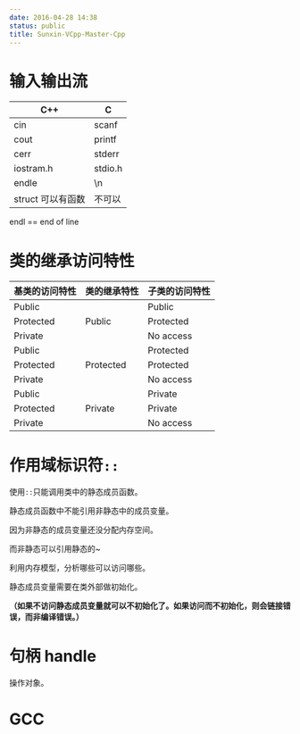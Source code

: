```yaml
---
date: 2016-04-28 14:38
status: public
title: Sunxin-VCpp-Master-Cpp
---
```


# 输入输出流

|C++| C|
|----|----|
|cin |	scanf|
|cout|	printf|
|cerr| 	stderr|
|iostram.h|	stdio.h|
|endle|	\n|
|struct 可以有函数|不可以|
endl == end of line

# 类的继承访问特性
|基类的访问特性|类的继承特性|子类的访问特性|
|-------|------|---------|
|Public||Public|
|Protected|Public|Protected|
|Private||No access|
|Public||Protected|
|Protected|Protected|Protected|
|Private||No access|
|Public||Private|
|Protected|Private|Private|
|Private||No access|


# 作用域标识符`::`
使用`::`只能调用类中的静态成员函数。

静态成员函数中不能引用非静态中的成员变量。

因为非静态的成员变量还没分配内存空间。

而非静态可以引用静态的~

利用内存模型，分析哪些可以访问哪些。

静态成员变量需要在类外部做初始化。

**（如果不访问静态成员变量就可以不初始化了。如果访问而不初始化，则会链接错误，而非编译错误。）**

# 句柄 handle
操作对象。

# GCC